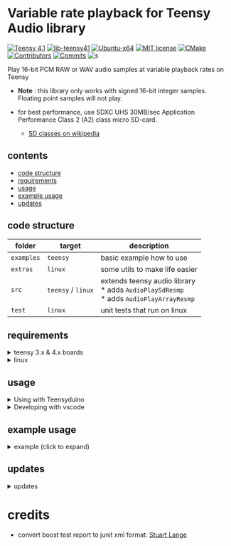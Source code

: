 # Variable rate playback for Teensy Audio library
[![Teensy 4.1](https://img.shields.io/badge/project-4.1-brightgreen.svg?label=Teensy&colorA=555555&colorB=ff8aff&logo=)](https://www.pjrc.com/store/teensy41.html)
[![lib-teensy41](https://github.com/newdigate/teensy-variable-playback/actions/workflows/teensy41_lib.yml/badge.svg)](https://github.com/newdigate/teensy-variable-playback/actions/workflows/teensy41_lib.yml)
[![Ubuntu-x64](https://github.com/newdigate/teensy-variable-playback/workflows/Ubuntu-x64/badge.svg)](https://github.com/newdigate/teensy-variable-playback/actions)
[![MIT license](https://img.shields.io/badge/License-MIT-blue.svg)](LICENSE)
[![CMake](https://img.shields.io/badge/project-CMake-brightgreen.svg?label=built%20with&colorA=555555&colorB=8a8fff&logo=)](CMakelists.txt)
[![Contributors](https://img.shields.io/github/contributors/newdigate/teensy-variable-playback)](https://github.com/newdigate/teensy-variable-playback/graphs/contributors) 
[![Commits](https://img.shields.io/github/commit-activity/m/newdigate/teensy-variable-playback)](https://github.com/newdigate/teensy-variable-playback/graphs/contributors)
![s](https://img.shields.io/badge/dynamic/json?color=%23e85b46&label=Patreon&query=data.attributes.patron_count&suffix=%20patrons&url=https%3A%2F%2Fwww.patreon.com%2Fapi%2Fcampaigns%2F4105381)

Play 16-bit PCM RAW or WAV audio samples at variable playback rates on Teensy
* **Note** : this library only works with signed 16-bit integer samples. Floating point samples will not play. 

* for best performance, use SDXC UHS 30MB/sec Application Performance Class 2 (A2) class micro SD-card. 
  * [SD classes on wikipedia](https://en.wikipedia.org/wiki/SD_card#cite_ref-93) 

## contents
* [code structure](#code-structure)
* [requirements](#requirements)
* [usage](#usage)
* [example usage](#example-usage)
* [updates](#updates)

## code structure
| folder | target             | description                                                                                                            |
|--------|--------------------|------------------------------------------------------------------------------------------------------------------------|
| ```examples```    | ```teensy``` | basic example how to use  |
| ```extras```    | ```linux``` | some utils to make life easier  |
| ```src```    | ```teensy``` / ```linux``` | extends teensy audio library<br/> * adds ```AudioPlaySdResmp``` <br/> * adds ```AudioPlayArrayResmp```   |
| ```test```   | ```linux```          | unit tests that run on linux |

## requirements
<details>
  <summary>teensy 3.x & 4.x boards</summary>
 
  
<details>
  <summary>with Teensyduino</summary>  

```Teensyduino```[^](https://www.pjrc.com/teensy/teensyduino.html)
* This library is built on top of Teensy Audio library,  intended for use with Teensy 3.x and Teensy 4.x boards.
* Install using arduino/teensyduino library manager gui - search ```TeensyVariablePlayback```
  * ![install using arduino library manager](docs/InstallArduino.gif)
</details>
    
  
<details>
  <summary>build for teensy with cmake and gcc-arm-none-eabi</summary>  
* required software
    `cmake` [gcc-arm-none-eabi](https://developer.arm.com/-/media/Files/downloads/gnu-rm/9-2019q4/RC2.1) 
  * remember to update `COMPILERPATH` in `cmake\toolchains\teensy41.cmake` to  `gcc-arm-none-eabi\bin` folder 

<details>
  <summary>dependencies (click to expand image) </summary>
  
![dependencies](docs/dependencies.png)
  
<details>
  <summary>graphvis (click to expand) </summary>
  
```dot
graph G {
  graph[rankdir="LR"]
  "teensy variable playback" -- "teensy-cmake-macros" -- "cmake" [label="dev"]
  "teensy-cmake-macros" -- "arm-none-eabi-gcc"  [label="dev"]
  "PaulStoffregen/Audio.git" -- "PaulStoffregen/cores.git"
  "teensy variable playback" -- "PaulStoffregen/Audio.git"
  "PaulStoffregen/Audio.git" -- "PaulStoffregen/SD.git@Juse_Use_SdFat"
  "PaulStoffregen/SD.git@Juse_Use_SdFat" -- "PaulStoffregen/SPI.git"
  "PaulStoffregen/SD.git@Juse_Use_SdFat" -- "greiman/SdFat.git"
  "PaulStoffregen/Audio.git" -- "PaulStoffregen/Wire.git"
  "PaulStoffregen/Audio.git" -- "PaulStoffregen/SerialFlash.git"
  "PaulStoffregen/Audio.git" -- "PaulStoffregen/arm_math.git"
}
```
</details>
  
</details>  
  
  
  
</details>
  
  

  
</details>

<details>
  <summary>linux</summary>
  You can run and test this code on your linux computer. You can write a teensy sketch, and with a few modifications, you can redirect the audio input and output to and from your soundcard. [Soundio](https://github.com/newdigate/teensy-audio-x86-stubs/tree/main/extras/soundio) bindings are optional, you can also run sketches and tests with no audio input or output.
  You will need to install the following libraries.
  
  ```cmake``` ```libsoundio``` ```gcc or llvm``` ```boost-test``` 

  * install boost unit-test library: 
    * linux: ```sudo apt-get install -yq libboost-test-dev```
    * macos: ```brew install boost```
  * install soundio
    * linux: ```sudo apt-get install -yq libsoundio-dev``` 
    * macos: ```brew install libsoundio```

</details>  
  

## usage 
<details>
  <summary>Using with Teensyduino</summary>
  
* To install the library, use the library manager in Teensyduino (search for ```TeensyVariablePlayback```). Teensyduino should already have all the necessary dependencies pre-installed. 

* Have a look at the examples in the file menu to get started...
</details>

<details>
  <summary>Developing with vscode</summary>

  * [Visual Studio Code](https://code.visualstudio.com)
  
### clone repo
``` sh
> git clone https://github.com/newdigate/teensy-variable-playback.git
> cd teensy-variable-playback
```

## teensy build

<details>
  <summary>update COMPILERPATH and DEPSPATH in cmake/toolchains/teensy41.cmake</summary>
  
``` cmake
set(COMPILERPATH "/Applications/Arm/bin/")
```

</details>

<details>
  <summary>build hex file</summary>

  * If you run the commands below from the root repository directory, it will build the teensy-variable-playback library and all the examples. 
  * If you run them from a sub-directory, it will build everything under the sub-directory. (You might need to adjust relative path in ```-DCMAKE_TOOLCHAIN_FILE:FILEPATH``` below)
``` sh
> cd /home/nic/teensy-variable-playback
> mkdir cmake-build-debug
> cd cmake-build-debug
> cmake -DCMAKE_BUILD_TYPE=Debug -DCMAKE_TOOLCHAIN_FILE:FILEPATH="../cmake/toolchains/teensy41.cmake" ..
> make
```

</details>

## linux build
### build tests on linux
``` sh
> ./build-linux.sh
```

### build tests on win
``` sh
> mkdir cmake-build-debug
> cd cmake-build-debug
> cmake -DCMAKE_BUILD_TYPE=Debug ..
> cmake --build .
```

### run tests
``` sh
> cmake-build-debug/test/test_suite1
```

## visual studio code
  * download vs code
    * required extensions
      * ms-vscode.cpptools
    * optional extensions
      * ms-vscode.cmake-tools
      * hbenl.vscode-test-explorer
      * ms-vscode.test-adapter-converter
      * nicnewdigate.boost-test-adapter-debug
  * open root folder of repository in visual studio code
  * open terminal in visual studio code build, build as above
  * (add breakpoint)
  * launch

</details>

## example usage

<details>
  <summary>example (click to expand) </summary>
  
```c++
#include <Arduino.h>
#include <Audio.h>
#include <TeensyVariablePlayback.h>

// GUItool: begin automatically generated code
AudioPlayArrayResmp      rraw_a1;        //xy=321,513
AudioOutputI2S           i2s1;           //xy=675,518
AudioConnection          patchCord1(rraw_a1, 0, i2s1, 0);
AudioConnection          patchCord2(rraw_a1, 0, i2s1, 1);
AudioControlSGTL5000     sgtl5000_1;     //xy=521,588
// GUItool: end automatically generated code

unsigned char kick_raw[] = {
  // ... little-endian 16-bit mono 44100 raw data, generated using linux cmd 'xxd -i kick.raw', raw file saved in Audacity
  0x99, 0x02, 0xd7, 0x02, 0xfa, 0x02, 0x5f, 0x03, 0xc1, 0x03, 0x2a, 0x04,
  0xad, 0x04, 0xa5, 0x05, 0x76, 0x06, 0x2f, 0x07, 0x9e, 0x07, 0xe2, 0x07,
  0x43, 0x08, 0x92, 0x08, 0xb2, 0x08, 0xe8, 0x08, 0x16, 0x09, 0xda, 0x08,
  // ... continued ... 
};
unsigned int kick_raw_len = 6350; // length in bytes == numsamples * 2

void setup() {
    AudioMemory(20);
    sgtl5000_1.enable();
    sgtl5000_1.volume(0.5f, 0.5f);
    rraw_a1.setPlaybackRate(0.5);
    rraw_a1.enableInterpolation(true);  
}

void loop() {
    if (!rraw_a1.isPlaying()) {
        delay(1000);
        rraw_a1.playRaw((int16_t *)kick_raw, kick_raw_len/2, 1);  //note: we give number of samples - NOT number of bytes!!!! 1 is for mono (2 for stereo, etc)
    }
}
```
  
</details>  

## updates

<details>
  <summary>updates</summary>
 
* 2025-02-20: build for teensy/linux without needing to install dependencies, using CMake FetchContent to pull project-relative dependencies
* 2025-02-02: v1.1.0
  * wide-ranging changes to allow more robust playback of multiple files
    * buffers in heap or PSRAM, re-loaded by EventResponder rather than in interrupt
    * mechanism to prevent attempted simultaneous filesystem accesses from playback and user code
  * examples added: PlayPiano and FileAccess
  * start playback at arbitrary point in file (`play_start::play_start_arbitrary`)
  
* 26/02/2022: v1.0.16:
  * add option for starting sample at beginning or at loop start
  ``` c
  typedef enum play_start {
      play_start_sample,
      play_start_loop,
  };

  wave.setPlayStart(play_start::play_start_loop); 
  ```
* 26/02/2022: v1.0.15:
  * added support for dual playback head for seamless looping
    * enable dual playback using linear crossfading
    * set crossfade duration in number of samples
  ``` c
        AudioPlaySdResmp         wave;      
        wave.setUseDualPlaybackHead(true);
        wave.setCrossfadeDurationInSamples(1000);
        wave.playRaw((int16_t*)kick_raw, kick_raw_len / 2, numberOfChannels);
        wave.setLoopStart(0); 
        wave.setLoopFinish(3000);
  ```
* 16/06/2022: v1.0.14: 
  * refactored code to generic classes
  * improve memory leaks
  * remove calls to StartUsingSPI(), StopUsingSPI(), __disable_irq(), __enable_irq()
  * integrated with SerialFlash and LittleFS 
* 25/09/2021: v1.0.13: positionMillis() implemented for AudioPlaySdResmp
* 25/08/2021: v1.0.12: Skip over RIFF tags in .wav header
* 12/08/2021: v1.0.11: When playing a mono sample, transmit on both channels (credit to @atoktoto) 
* 28/07/2021: v1.0.10: Fix issues when starting playback in reverse
* 23/07/2021: v1.0.9: Fix issue which crashes teensy when playing multiple files from SD card using array of filenames
* 21/07/2021: v1.0.8: **Breaking changes** 
  * ```AudioPlaySdRawResmp``` and ```AudioPlaySdWaveResmp``` merged into a single class ```AudioPlaySdResmp```
  * ```play(...)``` method changed to ```playRaw(...)``` and ```playWav(...)```, specify number of channels in parameters of playRaw
* 13/07/2021: v1.0.7: added multi-channel resampling
* 07/07/2021: v1.0.6: changed to using optimised floating point interpolation, sounds much better
* 30/06/2021: v1.0.5: Optimised quadratic interpolation to use fixed pipeline of 4 samples and use integers instead of floating point
* 25/06/2021: Quadratic interpolation is now working, but is disabled by default
</details>

# credits
* convert boost test report to junit xml format: [Stuart Lange](https://stackoverflow.com/a/2975928/4634140)

